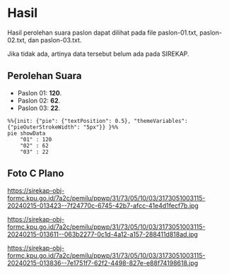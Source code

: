 # Hasil

Hasil perolehan suara paslon dapat dilihat pada file paslon-01.txt, paslon-02.txt, dan paslon-03.txt.

Jika tidak ada, artinya data tersebut belum ada pada SIREKAP.

## Perolehan Suara

 * Paslon 01: **120**.
 * Paslon 02: **62**.
 * Paslon 03: **22**.

```mermaid
%%{init: {"pie": {"textPosition": 0.5}, "themeVariables": {"pieOuterStrokeWidth": "5px"}} }%%
pie showData
    "01" : 120
    "02" : 62
    "03" : 22
```
## Foto C Plano

https://sirekap-obj-formc.kpu.go.id/7a2c/pemilu/ppwp/31/73/05/10/03/3173051003115-20240215-013423--7f24770c-6745-42b7-afcc-41e4d1fecf7b.jpg

https://sirekap-obj-formc.kpu.go.id/7a2c/pemilu/ppwp/31/73/05/10/03/3173051003115-20240215-013611--063b2277-0c1d-4a12-a157-288411d818ad.jpg

https://sirekap-obj-formc.kpu.go.id/7a2c/pemilu/ppwp/31/73/05/10/03/3173051003115-20240215-013836--7e1751f7-62f2-4498-827e-e88f74198618.jpg
